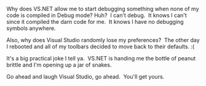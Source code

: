 Why does VS.NET allow me to start debugging something when none of my
code is compiled in Debug mode? Huh?  I can't debug.  It knows I can't
since it compiled the darn code for me.  It knows I have no debugging
symbols anywhere.

Also, why does Visual Studio randomly lose my preferences?  The other
day I rebooted and all of my toolbars decided to move back to their
defaults. :(

It's a big practical joke I tell ya.  VS.NET is handing me the bottle of
peanut brittle and I'm opening up a jar of snakes.

Go ahead and laugh Visual Studio, go ahead.  You'll get yours.
